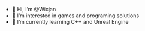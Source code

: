- 👋 Hi, I’m @Wicjan
- 👀 I’m interested in games and programing solutions
- 🌱 I’m currently learning C++ and Unreal Engine

<!---
Wicjan/Wicjan is a ✨ special ✨ repository because its `README.md` (this file) appears on your GitHub profile.
You can click the Preview link to take a look at your changes.
--->
